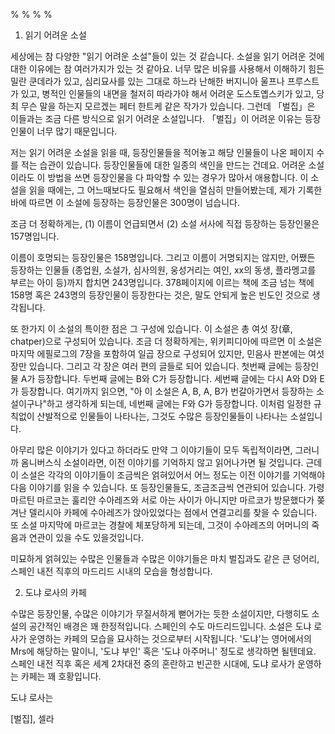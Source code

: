 %
%
%
%

1. 읽기 어려운 소설

세상에는 참 다양한 "읽기 어려운 소설"들이 있는 것 같습니다. 소설을 읽기 어려운 것에 대한 이유에는 참 여러가지가 있는 것 같아요. 너무 많은 비유를 사용해서 이해하기 힘든 밀란 쿤데라가 있고, 심리묘사를 있는 그대로 하느라 난해한 버지니아 울프나 프루스트가 있고, 병적인 인물들의 내면을 철저히 따라가야 해서 어려운 도스토옙스키가 있고, 당최 무슨 말을 하는지 모르겠는 페터 한트케 같은 작가가 있습니다. 그런데 「벌집」은 이들과는 조금 다른 방식으로 읽기 어려운 소설입니다. 「벌집」이 어려운 이유는 등장인물이 너무 많기 때문입니다. 

저는 읽기 어려운 소설을 읽을 때, 등장인물들을 적어놓고 해당 인물들이 나온 페이지 수를 적는 습관이 있습니다. 등장인물들에 대한 일종의 색인을 만드는 건데요. 어려운 소설이라도 이 방법을 쓰면 등장인물을 다 파악할 수 있는 경우가 많아서 애용합니다. 이 소설을 읽을 때에는, 그 어느때보다도 필요해서 색인을 열심히 만들어봤는데, 제가 기록한 바에 따르면 이 소설에 등장하는 등장인물은 300명이 넘습니다.

조금 더 정확하게는, (1) 이름이 언급되면서 (2) 소설 서사에 직접 등장하는 등장인물은 157명입니다.

 이름이 호명되는 등장인물은 158명입니다. 그리고 이름이 거명되지는 않지만, 어쨌든 등장하는 인물들 (종업원, 소설가, 심사의원, 웅성거리는 여인, xx의 동생, 플라멩고를 부르는 아이 등)까지 합치면 243명입니다. 378페이지에 이르는 책에 조금 넘는 책에 158명 혹은 243명의 등장인물이 등장한다는 것은, 말도 안되게 높은 빈도인 것으로 생각됩니다.

또 한가지 이 소설의 특이한 점은 그 구성에 있습니다. 이 소설은 총 여섯 장(章, chatper)으로 구성되어 있습니다. 조금 더 정확하게는, 위키피디아에 따르면 이 소설은 마지막 에필로그의 7장을 포함하여 일곱 장으로 구성되어 있지만, 민음사 판본에는 여섯 장만 있습니다. 그리고 각 장은 여러 편의 글들로 되어 있습니다. 첫번째 글에는 등장인물 A가 등장합니다. 두번째 글에는 B와 C가 등장합니다. 세번째 글에는 다시 A와 D와 E가 등장합니다. 여기까지 읽으면, "아 이 소설은 A, B, A, B가 번갈아가면서 등장하는 소설이구나"하고 생각하게 되는데, 네번째 글에는 F와 G가 등장합니다. 이처럼 일정한 규칙없이 산발적으로 인물들이 나타나는, 그것도 수많은 등장인물들이 나타나는 소설입니다.

아무리 많은 이야기가 있다고 하더라도 만약 그 이야기들이 모두 독립적이라면, 그러니까 옴니버스식 소설이라면, 이전 이야기를 기억하지 않고 읽어나가면 될 것입니다. 근데 이 소설은 각각의 이야기들이 조금씩은 얽혀있어서 어느 정도는 이전 이야기를 기억해야 다음 이야기를 읽을 수 있습니다. 또 등장인물들도, 조금조금씩 연관되어 있습니다. 가령 마르틴 마르코는 훌리안 수아레즈와 서로 아는 사이가 아니지만 마르코가 방문했다가 쫒겨난 델리시아 카페에 수아레즈가 앉아있었다는 점에서 연결고리를 찾을 수 있습니다. 또 소설 마지막에 마르코는 경찰에 체포당하게 되는데, 그것이 수아레즈의 어머니의 죽음과 연관이 있을 수도 있을것입니다.

미묘하게 얽혀있는 수많은 인물들과 수많은 이야기들은 마치 벌집과도 같은 큰 덩어리, 스페인 내전 직후의 마드리드 시내의 모습을 형성합니다. 

2. 도냐 로사의 카페

수많은 등장인물, 수많은 이야기가 무질서하게 뻗어가는 듯한 소설이지만, 다행히도 소설의 공간적인 배경은 꽤 한정적입니다. 스페인의 수도 마드리드입니다. 소설은 도냐 로사가 운영하는 카페의 모습을 묘사하는 것으로부터 시작됩니다. '도냐'는 영어에서의 Mrs에 해당하는 말이니, '도냐 부인' 혹은 '도냐 아주머니' 정도로 생각하면 될텐데요. 스페인 내전 직후 혹은 세계 2차대전 중의 혼란하고 빈곤한 시대에, 도냐 로사가 운영하는 카페는 꽤 호황입니다.

도냐 로사는 

[벌집], 셀라
